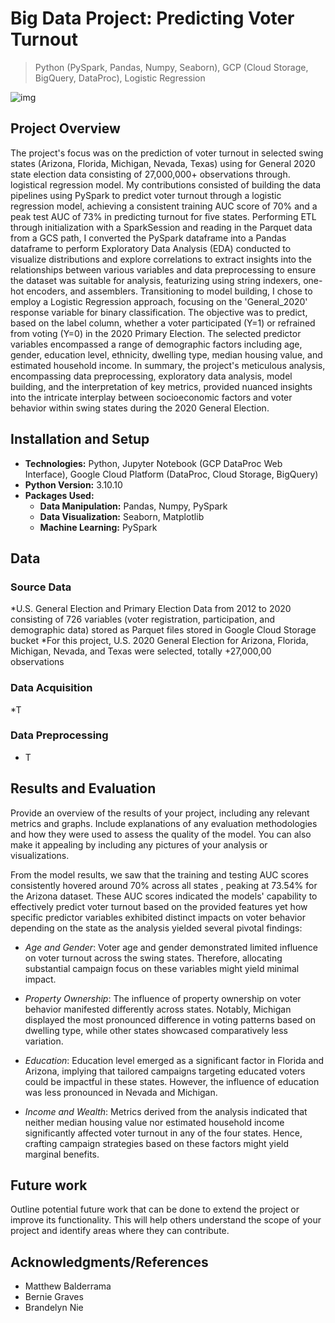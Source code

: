 # Big Data Project: Predicting Voter Turnout

> Python (PySpark, Pandas, Numpy, Seaborn), GCP (Cloud Storage, BigQuery, DataProc), Logistic Regression

<!--
![GitHub release (latest by date including pre-releases)](https://img.shields.io/github/v/release/pragyy/datascience-readme-template?include_prereleases)
![GitHub last commit](https://img.shields.io/github/last-commit/pragyy/datascience-readme-template)
![GitHub pull requests](https://img.shields.io/github/issues-pr/pragyy/datascience-readme-template)
![GitHub](https://img.shields.io/github/license/pragyy/datascience-readme-template)
![contributors](https://img.shields.io/github/contributors/pragyy/datascience-readme-template) 
![codesize](https://img.shields.io/github/languages/code-size/pragyy/datascience-readme-template) 
-->

![img](https://github.com/bche3/Swinging-The-Vote/blob/main/img/project-thumbnail.jpg)

## Project Overview

The project's focus was on the prediction of voter turnout in selected swing states (Arizona, Florida, Michigan, Nevada, Texas) using for General 2020 state election data consisting of 27,000,000+ observations through. logistical regression model. My contributions consisted of building the data pipelines using PySpark to predict voter turnout through a logistic regression model, achieving a consistent training AUC score of 70% and a peak test AUC of 73% in predicting turnout for five states. Performing ETL through initialization with a SparkSession and reading in the Parquet data from a GCS path, I converted the PySpark dataframe into a Pandas dataframe to perform Exploratory Data Analysis (EDA) conducted to visualize distributions and explore correlations to extract insights into the relationships between various variables and data preprocessing to ensure the dataset was suitable for analysis, featurizing using string indexers, one-hot encoders, and assemblers. Transitioning to model building, I chose to employ a Logistic Regression approach, focusing on the 'General_2020' response variable for binary classification. The objective was to predict, based on the label column, whether a voter participated (Y=1) or refrained from voting (Y=0) in the 2020 Primary Election. The selected predictor variables encompassed a range of demographic factors including age, gender, education level, ethnicity, dwelling type, median housing value, and estimated household income. In summary, the project's meticulous analysis, encompassing data preprocessing, exploratory data analysis, model building, and the interpretation of key metrics, provided nuanced insights into the intricate interplay between socioeconomic factors and voter behavior within swing states during the 2020 General Election.


## Installation and Setup
- **Technologies:**  Python, Jupyter Notebook (GCP DataProc Web Interface), Google Cloud Platform (DataProc, Cloud Storage, BigQuery)
- **Python Version:** 3.10.10
- **Packages Used:**
  - **Data Manipulation:** Pandas, Numpy, PySpark
  - **Data Visualization:** Seaborn, Matplotlib
  - **Machine Learning:** PySpark
<!-- - **General Purpose:** General purpose packages like `urllib, os, request`, and many more. -->


## Data

### Source Data
*U.S. General Election and Primary Election Data from 2012 to 2020 consisting of 726 variables (voter registration, participation, and demographic data) stored as Parquet files stored in Google Cloud Storage bucket
*For this project, U.S. 2020 General Election for Arizona, Florida, Michigan, Nevada, and Texas were selected, totally +27,000,00 observations 

### Data Acquisition
*T

### Data Preprocessing
* T

## Results and Evaluation
Provide an overview of the results of your project, including any relevant metrics and graphs. Include explanations of any evaluation methodologies and how they were used to assess the quality of the model. You can also make it appealing by including any pictures of your analysis or visualizations.

From the model results, we saw that the training and testing AUC scores consistently hovered around 70% across all states , peaking at  73.54% for the Arizona dataset. These AUC scores indicated the models' capability to effectively predict voter turnout based on the provided features yet how specific predictor variables exhibited distinct impacts on voter behavior depending on the state as the analysis yielded several pivotal findings:

- *Age and Gender*: Voter age and gender demonstrated limited influence on voter turnout across the swing states. Therefore, allocating substantial campaign focus on these variables might yield minimal impact.

- *Property Ownership*: The influence of property ownership on voter behavior manifested differently across states. Notably, Michigan displayed the most pronounced difference in voting patterns based on dwelling type, while other states showcased comparatively less variation.

- *Education*: Education level emerged as a significant factor in Florida and Arizona, implying that tailored campaigns targeting educated voters could be impactful in these states. However, the influence of education was less pronounced in Nevada and Michigan.

- *Income and Wealth*: Metrics derived from the analysis indicated that neither median housing value nor estimated household income significantly affected voter turnout in any of the four states. Hence, crafting campaign strategies based on these factors might yield marginal benefits.


## Future work
Outline potential future work that can be done to extend the project or improve its functionality. This will help others understand the scope of your project and identify areas where they can contribute.

## Acknowledgments/References
- Matthew Balderrama
- Bernie Graves
- Brandelyn Nie

<!--
## Code structure
Explain the code structure and how it is organized, including any significant files and their purposes. This will help others understand how to navigate your project and find specific components. 

Here is the basic suggested skeleton for your data science repo (you can structure your repository as needed ):

```bash
├── data
│   ├── data1.csv
│   ├── data2.csv
│   ├── cleanedData
│       ├── cleaneddata1.csv
|       └── cleaneddata2.csv
├── data_acquisition.py
├── data_preprocessing.ipynb
├── data_analysis.ipynb
├── data_modelling.ipynb
├── Img
│   ├── img1.png
│   └── Headerheader.jpg
├── LICENSE
├── README.md
└── .gitignore
```
-->
